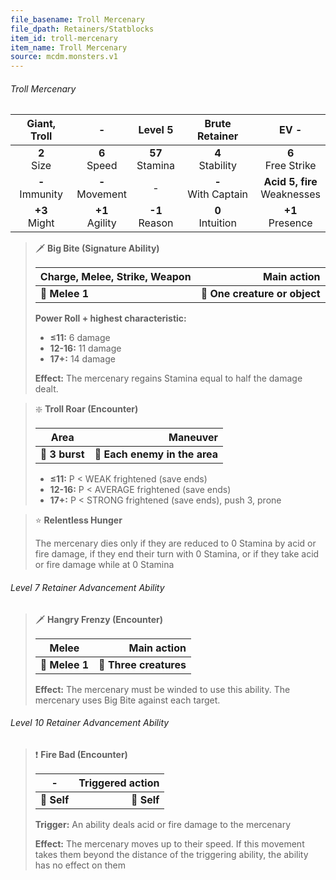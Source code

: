 ```yaml
---
file_basename: Troll Mercenary
file_dpath: Retainers/Statblocks
item_id: troll-mercenary
item_name: Troll Mercenary
source: mcdm.monsters.v1
---
```


###### Troll Mercenary

|    Giant, Troll     |          -          |       Level 5       |     Brute Retainer      |               EV -               |
| :-----------------: | :-----------------: | :-----------------: | :---------------------: | :------------------------------: |
|   **2**<br/> Size   |  **6**<br/> Speed   | **57**<br/> Stamina |  **4**<br/> Stability   |      **6**<br/> Free Strike      |
| **-**<br/> Immunity | **-**<br/> Movement |          -          | **-**<br/> With Captain | **Acid 5, fire**<br/> Weaknesses |
|  **+3**<br/> Might  | **+1**<br/> Agility | **-1**<br/> Reason  |  **0**<br/> Intuition   |       **+1**<br/> Presence       |

<!-- -->
> 🗡 **Big Bite (Signature Ability)**
>
> | **Charge, Melee, Strike, Weapon** |               **Main action** |
> | --------------------------------- | ----------------------------: |
> | **📏 Melee 1**                    | **🎯 One creature or object** |
>
> **Power Roll + highest characteristic:**
>
> - **≤11:** 6 damage
> - **12-16:** 11 damage
> - **17+:** 14 damage
>
> **Effect:** The mercenary regains Stamina equal to half the damage dealt.

<!-- -->
> ❇️ **Troll Roar (Encounter)**
>
> | **Area**       |                  **Maneuver** |
> | -------------- | ----------------------------: |
> | **📏 3 burst** | **🎯 Each enemy in the area** |
>
> - **≤11:** P < WEAK frightened (save ends)
> - **12-16:** P < AVERAGE frightened (save ends)
> - **17+:** P < STRONG frightened (save ends), push 3, prone

<!-- -->
> ⭐️ **Relentless Hunger**
>
> The mercenary dies only if they are reduced to 0 Stamina by acid or fire damage, if they end their turn with 0 Stamina, or if they take acid or fire damage while at 0 Stamina

###### Level 7 Retainer Advancement Ability

<!-- -->
> 🗡 **Hangry Frenzy (Encounter)**
>
> | **Melee**      |        **Main action** |
> | -------------- | ---------------------: |
> | **📏 Melee 1** | **🎯 Three creatures** |
>
> **Effect:** The mercenary must be winded to use this ability. The mercenary uses Big Bite against each target.

###### Level 10 Retainer Advancement Ability

<!-- -->
> ❗️ **Fire Bad (Encounter)**
>
> | **-**       | **Triggered action** |
> | ----------- | -------------------: |
> | **📏 Self** |          **🎯 Self** |
>
> **Trigger:** An ability deals acid or fire damage to the mercenary
>
> **Effect:** The mercenary moves up to their speed. If this movement takes them beyond the distance of the triggering ability, the ability has no effect on them
